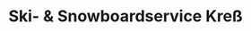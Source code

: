 ---
title: "Ski- & Snowboardservice Kreß"
url: /kammerstein/ski-und-snowboardservice-kress/
shop: Sport
---
